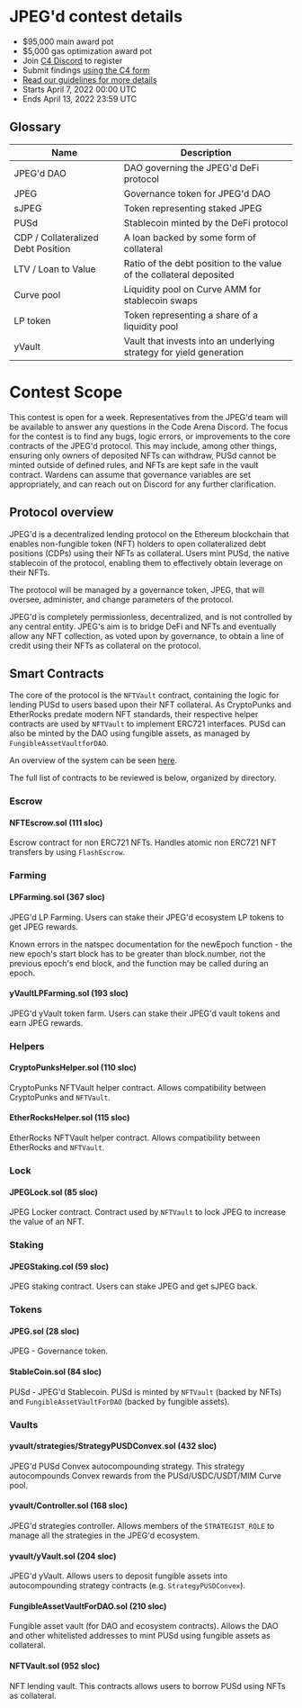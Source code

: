 # JPEG'd contest details

- $95,000 main award pot
- $5,000 gas optimization award pot
- Join [C4 Discord](https://discord.gg/code4rena) to register
- Submit findings [using the C4 form](https://code4rena.com/contests/2022-03-jpegd-contest/submit)
- [Read our guidelines for more details](https://docs.code4rena.com/roles/wardens)
- Starts April 7, 2022 00:00 UTC
- Ends April 13, 2022 23:59 UTC

## Glossary

| Name                               | Description                                                         |
| ---------------------------------- | ------------------------------------------------------------------- |
| JPEG'd DAO                         | DAO governing the JPEG'd DeFi protocol                              |
| JPEG                               | Governance token for JPEG'd DAO                                     |
| sJPEG                              | Token representing staked JPEG                                      |
| PUSd                               | Stablecoin minted by the DeFi protocol                              |
| CDP / Collateralized Debt Position | A loan backed by some form of collateral                            |
| LTV / Loan to Value                | Ratio of the debt position to the value of the collateral deposited |
| Curve pool                         | Liquidity pool on Curve AMM for stablecoin swaps                    |
| LP token                           | Token representing a share of a liquidity pool                      |
| yVault                             | Vault that invests into an underlying strategy for yield generation |

# Contest Scope

This contest is open for a week. Representatives from the JPEG'd team will be available to answer any questions in the Code Arena Discord. The focus for the contest is to find any bugs, logic errors, or improvements to the core contracts of the JPEG'd protocol. This may include, among other things, ensuring only owners of deposited NFTs can withdraw, PUSd cannot be minted outside of defined rules, and NFTs are kept safe in the vault contract. Wardens can assume that governance variables are set appropriately, and can reach out on Discord for any further clarification.

## Protocol overview

JPEG'd is a decentralized lending protocol on the Ethereum blockchain that enables non-fungible token (NFT) holders to open collateralized debt positions (CDPs) using their NFTs as collateral. Users mint PUSd, the native stablecoin of the protocol, enabling them to effectively obtain leverage on their NFTs.

The protocol will be managed by a governance token, JPEG, that will oversee, administer, and change parameters of the protocol.

JPEG'd is completely permissionless, decentralized, and is not controlled by any central entity. JPEG's aim is to bridge DeFi and NFTs and eventually allow any NFT collection, as voted upon by governance, to obtain a line of credit using their NFTs as collateral on the protocol.

## Smart Contracts

The core of the protocol is the `NFTVault` contract, containing the logic for lending PUSd to users based upon their NFT collateral. As CryptoPunks and EtherRocks predate modern NFT standards, their respective helper contracts are used by `NFTVault` to implement ERC721 interfaces. PUSd can also be minted by the DAO using fungible assets, as managed by `FungibleAssetVaultforDAO`.

An overview of the system can be seen [here](https://whimsical.com/jpeg-d-dao-Lr5kmvULtzm2KKwwzdZaZL).

The full list of contracts to be reviewed is below, organized by directory.

### Escrow

#### NFTEscrow.sol (111 sloc)

Escrow contract for non ERC721 NFTs. Handles atomic non ERC721 NFT transfers by using `FlashEscrow`.

### Farming

#### LPFarming.sol (367 sloc)

JPEG'd LP Farming. Users can stake their JPEG'd ecosystem LP tokens to get JPEG rewards.

Known errors in the natspec documentation for the newEpoch function - the new epoch's start block has to be greater than block.number, not the previous epoch's end block, and the function may be called during an epoch.

#### yVaultLPFarming.sol (193 sloc)

JPEG'd yVault token farm. Users can stake their JPEG'd vault tokens and earn JPEG rewards.

### Helpers

#### CryptoPunksHelper.sol (110 sloc)

CryptoPunks NFTVault helper contract. Allows compatibility between CryptoPunks and `NFTVault`.

#### EtherRocksHelper.sol (115 sloc)

EtherRocks NFTVault helper contract. Allows compatibility between EtherRocks and `NFTVault`.

### Lock

#### JPEGLock.sol (85 sloc)

JPEG Locker contract. Contract used by `NFTVault` to lock JPEG to increase the value of an NFT.

### Staking

#### JPEGStaking.col (59 sloc)

JPEG staking contract. Users can stake JPEG and get sJPEG back.

### Tokens

#### JPEG.sol (28 sloc)

JPEG - Governance token.

#### StableCoin.sol (84 sloc)

PUSd - JPEG'd Stablecoin. PUSd is minted by `NFTVault` (backed by NFTs) and `FungibleAssetVaultForDAO` (backed by fungible assets).

### Vaults

#### yvault/strategies/StrategyPUSDConvex.sol (432 sloc)

JPEG'd PUSd Convex autocompounding strategy. This strategy autocompounds Convex rewards from the PUSd/USDC/USDT/MIM Curve pool.

#### yvault/Controller.sol (168 sloc)

JPEG'd strategies controller. Allows members of the `STRATEGIST_ROLE` to manage all the strategies in the JPEG'd ecosystem.

#### yvault/yVault.sol (204 sloc)

JPEG'd yVault. Allows users to deposit fungible assets into autocompounding strategy contracts (e.g. `StrategyPUSDConvex`).

#### FungibleAssetVaultForDAO.sol (210 sloc)

Fungible asset vault (for DAO and ecosystem contracts). Allows the DAO and other whitelisted addresses to mint PUSd using fungible assets as collateral.

#### NFTVault.sol (952 sloc)

NFT lending vault. This contracts allows users to borrow PUSd using NFTs as collateral.

